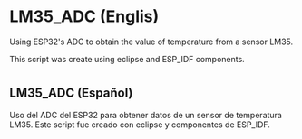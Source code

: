# LM35_ADC (Englis)
Using ESP32's ADC to obtain the value of temperature from a sensor LM35.

This script was create using eclipse and ESP_IDF components. 

#

## LM35_ADC (Español)
Uso del ADC del ESP32 para obtener datos de un sensor de temperatura LM35.
Este script fue creado con eclipse y componentes de ESP_IDF.
